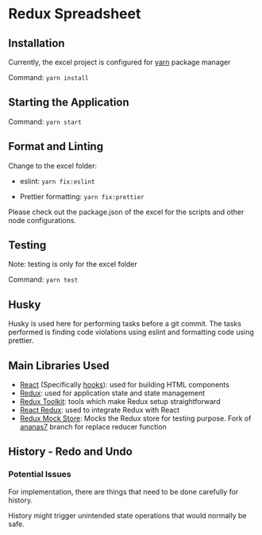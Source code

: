 # Redux Spreadsheet

## Installation

Currently, the excel project is configured for [yarn](https://yarnpkg.com/) package manager

Command: `yarn install`

## Starting the Application

Command: `yarn start`

## Format and Linting

Change to the excel folder:

- eslint: `yarn fix:eslint`

- Prettier formatting: `yarn fix:prettier`

Please check out the package.json of the excel for the scripts and other node configurations.

## Testing

Note: testing is only for the excel folder

Command: `yarn test`

## Husky

Husky is used here for performing tasks before a git commit. The tasks performed is finding code violations using eslint and formatting code using prettier.

## Main Libraries Used

- [React](https://reactjs.org/) (Specifically [hooks](https://reactjs.org/docs/hooks-overview.html)): used for building HTML components
- [Redux](https://redux.js.org/): used for application state and state management
- [Redux Toolkit](https://redux-toolkit.js.org/): tools which make Redux setup straightforward
- [React Redux](https://react-redux.js.org/): used to integrate Redux with React
- [Redux Mock Store](https://github.com/ananas7/redux-mock-store/tree/feature/extended-replaceReducer): Mocks the Redux store for testing purpose. Fork of [ananas7](https://github.com/ananas7) branch for replace reducer function

## History - Redo and Undo

### Potential Issues

For implementation, there are things that need to be done carefully for history.

History might trigger unintended state operations that would normally be safe.
